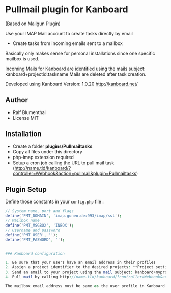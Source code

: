 Pullmail plugin for Kanboard
============================
(Based on Mailgun Plugin)

Use your IMAP Mail account to create tasks directly by email

- Create tasks from incoming emails sent to a mailbox

Basically only makes sense for personal installations since one specific mailbox is used.

Incoming Mails for Kanboard are identified using the mails subject: kanboard+projectid:taskname
Mails are deleted after task creation.


Developed using Kanboard Version: 1.0.20
http://kanboard.net/

Author
------

- Ralf Blumenthal
- License MIT

Installation
------------

- Create a folder **plugins/Pullmailtasks**
- Copy all files under this directory
- php-imap extension required
- Setup a cron job calling the URL to pull mail task (http://name.tld/kanboard/?controller=Webhook&action=pullmail&plugin=Pullmailtasks)

Plugin Setup
-------------------------------------------

Define those constants in your `config.php` file :

```php
// System name, port and flags
define('PMT_DOMAIN', 'imap.goneo.de:993/imap/ssl');
// Mailbox name
define('PMT_MSGBOX', 'INBOX');
// Username and password
define('PMT_USER', '');
define('PMT_PASWORD', '');


### Kanboard configuration

1. Be sure that your users have an email address in their profiles
2. Assign a project identifier to the desired projects: **Project settings > Edit**
3. Send an email to your project using the mail subject: kanboard+myprojectid:taskname
4. Pull mail by calling http://name.tld/kanboard/?controller=Webhook&action=pullmail&plugin=Pullmailtasks

The mailbox email address must be same as the user profile in Kanboard and the user must be member of the project.
